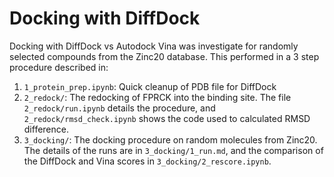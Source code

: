 # Docking with DiffDock

Docking with DiffDock vs Autodock Vina was investigate for randomly selected compounds from the Zinc20 database. This performed in a 3 step procedure described in:

1. `1_protein_prep.ipynb`: Quick cleanup of PDB file for DiffDock
2. `2_redock/`: The redocking of FPRCK into the binding site. The file `2_redock/run.ipynb` details the procedure, and `2_redock/rmsd_check.ipynb` shows the code used to calculated RMSD difference.
3. `3_docking/`: The docking procedure on random molecules from Zinc20. The details of the runs are in `3_docking/1_run.md`, and the comparison of the DiffDock and Vina scores in `3_docking/2_rescore.ipynb`.

